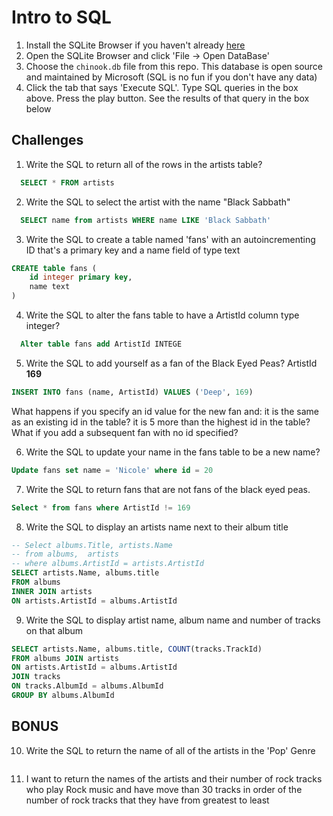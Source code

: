 # Intro to SQL

1. Install the SQLite Browser if you haven't already [here](http://sqlitebrowser.org/)
2. Open the SQLite Browser and click 'File -> Open DataBase'
3. Choose the `chinook.db` file from this repo. This database is open source and maintained by Microsoft (SQL is no fun if you don't have any data)
4. Click the tab that says 'Execute SQL'. Type SQL queries in the box above. Press the play button. See the results of that query in the box below

## Challenges

1. Write the SQL to return all of the rows in the artists table?

```sql
  SELECT * FROM artists
```

2. Write the SQL to select the artist with the name "Black Sabbath"

```sql
  SELECT name from artists WHERE name LIKE 'Black Sabbath'
```

3. Write the SQL to create a table named 'fans' with an autoincrementing ID that's a primary key and a name field of type text

```sql
CREATE table fans (
	id integer primary key,
	name text
)
```

4. Write the SQL to alter the fans table to have a ArtistId column type integer?

```sql
  Alter table fans add ArtistId INTEGE
```

5. Write the SQL to add yourself as a fan of the Black Eyed Peas? ArtistId **169**

```sql
INSERT INTO fans (name, ArtistId) VALUES ('Deep', 169)
```
What happens if you specify an id value for the new fan and:
  it is the same as an existing id in the table?
  it is 5 more than the highest id in the table?
    What if you add a subsequent fan with no id specified?

6. Write the SQL to update your name in the fans table to be a new name?

 ```sql
Update fans set name = 'Nicole' where id = 20
 ```

7. Write the SQL to return fans that are not fans of the black eyed peas.

```sql
Select * from fans where ArtistId != 169
```


8. Write the SQL to display an artists name next to their album title

```sql
-- Select albums.Title, artists.Name
-- from albums,  artists
-- where albums.ArtistId = artists.ArtistId
SELECT artists.Name, albums.title
FROM albums
INNER JOIN artists
ON artists.ArtistId = albums.ArtistId

```

9. Write the SQL to display artist name, album name and number of tracks on that album

```sql
SELECT artists.Name, albums.title, COUNT(tracks.TrackId)
FROM albums JOIN artists
ON artists.ArtistId = albums.ArtistId
JOIN tracks
ON tracks.AlbumId = albums.AlbumId
GROUP BY albums.AlbumId

```

## BONUS

10. Write the SQL to return the name of all of the artists in the 'Pop' Genre

```sql

```


11. I want to return the names of the artists and their number of rock tracks
    who play Rock music
    and have move than 30 tracks
    in order of the number of rock tracks that they have
    from greatest to least

```sql

```
